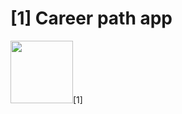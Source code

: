 # [1] Career path app

<img src="https://user-images.githubusercontent.com/33751642/165537922-f3c8eee7-7bbb-427c-ba3f-b721a4558610.svg" width="100" height="100">[1]
